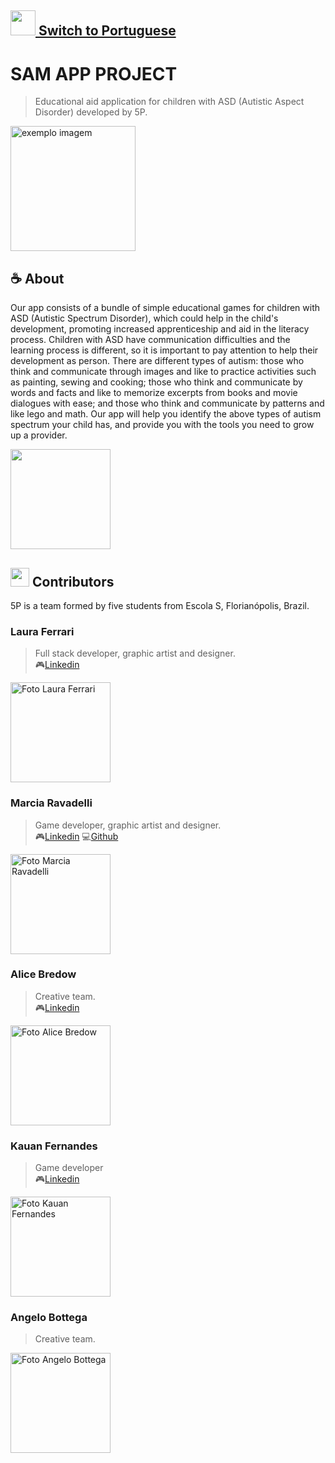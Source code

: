 ## <img src="https://cdn.discordapp.com/attachments/494996013837320193/909802766027853844/switchorange.png" width="40px;"/><a href="https://github.com/blackkseaw/SA_Android/blob/master/README.md"> Switch to Portuguese </a> 

# SAM APP PROJECT

<!---Esses são exemplos. Veja https://shields.io para outras pessoas ou para personalizar este conjunto de escudos. Você pode querer incluir dependências, status do projeto e informações de licença aqui--->
[Linkedin1]: https://www.linkedin.com/in/laura-ferrari-6a25b220b/
[Linkedin2]: https://www.linkedin.com/in/marcia-eduarda-ravadelli-38a5991b7/
[Linkedin3]: https://www.linkedin.com/in/alice-salete-bredow-2b7ba81b4/
[Linkedin4]: https://www.linkedin.com/in/kauan-z-fernandes-8a8620210/

> Educational aid application for children with ASD (Autistic Aspect Disorder) developed by 5P.

<img src="https://cdn.discordapp.com/attachments/604072921090228234/909242129455382608/ezgif.com-gif-maker_2.gif" alt="exemplo imagem" width=200>

## ☕ About

Our app consists of a bundle of simple educational games for children with ASD (Autistic Spectrum Disorder), which could help in the child's development, promoting increased apprenticeship and aid in the literacy process. Children with ASD have communication difficulties and the learning process is different, so it is important to pay attention to help their development as person. There are different types of autism: those who think and communicate through images and like to practice activities such as painting, sewing and cooking; those who think and communicate by words and facts and like to memorize excerpts from books and movie dialogues with ease; and those who think and communicate by patterns and like lego and math. Our app will help you identify the above types of autism spectrum your child has, and provide you with the tools you need to grow up a provider.

<img src="https://cdn.discordapp.com/attachments/494996013837320193/909490207005474846/samlingua-sl.png" width="160px;" />


## <img src="https://cdn.discordapp.com/attachments/494996013837320193/909491762396020736/catcup2.png" width="30px;" /> Contributors

5P is a team formed by five students from Escola S, Florianópolis, Brazil.

### Laura Ferrari
> Full stack developer, graphic artist and designer.<br>
> 🎮[Linkedin][Linkedin1]

<img src="https://avatars.githubusercontent.com/u/71517723?v=4" width="160px;" alt="Foto Laura Ferrari"/>
  
### Marcia Ravadelli
> Game developer, graphic artist and designer.<br>
> 🎮[Linkedin][Linkedin2]
> 💻<a href="https://github.com/Lerigou">Github</a>

<img src="https://cdn.discordapp.com/attachments/604072921090228234/909495547780546651/Screenshot_20211114-143014-340.png" width="160px;" alt="Foto Marcia Ravadelli"/>
  
### Alice Bredow
> Creative team.<br>
> 🎮[Linkedin][Linkedin3]

<img src="https://cdn.discordapp.com/attachments/604072921090228234/909495880023953438/unknown.png" width="160px;" alt="Foto Alice Bredow"/>

### Kauan Fernandes
> Game developer<br>
> 🎮[Linkedin][Linkedin4]

<img src="https://cdn.discordapp.com/attachments/604072921090228234/909496181279846490/unknown.png" width="160px;" alt="Foto Kauan Fernandes"/>

### Angelo Bottega
> Creative team.<br>

<img src="https://cdn.discordapp.com/attachments/494996013837320193/909497264559501462/IMG_8985.jpeg" width="160px;" alt="Foto Angelo Bottega"/>
